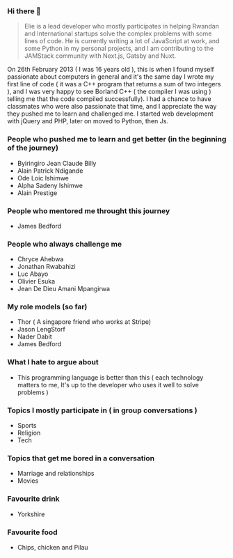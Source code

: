 ### Hi there 👋

> Elie is a lead developer who mostly participates in helping Rwandan and International startups solve the complex problems with some lines of code. He is currently writing a lot of JavaScript at work, and some Python in my personal projects, and I am contributing to the JAMStack community with Next.js, Gatsby and Nuxt.

On 26th February 2013 ( I was 16 years old ), this is when I found myself passionate about computers in general and it's the same day I wrote my first line of code ( it was a C++ program that returns a sum of two integers ), and I was very happy to see Borland C++ ( the compiler I was using ) telling me that the code compiled successfully). I had a chance to have classmates who were also passionate that time, and I appreciate the way they pushed me to learn and challenged me. I started web development with jQuery and PHP, later on moved to Python, then Js.

### People who pushed me to learn and get better (in the beginning of the journey)

- Byiringiro Jean Claude Billy
- Alain Patrick Ndigande
- Ode Loic Ishimwe
- Alpha Sadeny Ishimwe
- Alain Prestige

### People who mentored me throught this journey

- James Bedford

### People who always challenge me

- Chryce Ahebwa
- Jonathan Rwabahizi
- Luc Abayo
- Olivier Esuka
- Jean De Dieu Amani Mpangirwa

### My role models (so far)

- Thor ( A singapore friend who works at Stripe)
- Jason LengStorf
- Nader Dabit
- James Bedford

### What I hate to argue about

- This programming language is better than this ( each technology matters to me, It's up to the developer who uses it well to solve problems )

### Topics I mostly participate in ( in group conversations )

- Sports
- Religion
- Tech

### Topics that get me bored in a conversation

- Marriage and relationships
- Movies

### Favourite drink

- Yorkshire

### Favourite food

- Chips, chicken and Pilau
